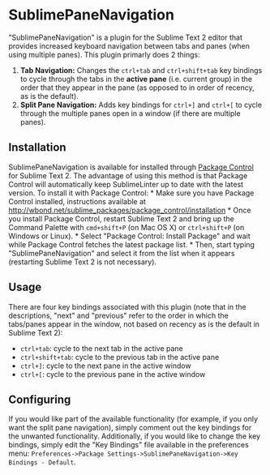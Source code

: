 SublimePaneNavigation
=====================

"SublimePaneNavigation" is a plugin for the Sublime Text 2 editor that provides increased keyboard navigation between tabs and panes (when using multiple panes). This plugin primarly does 2 things:

1. **Tab Navigation:** Changes the `ctrl+tab` and `ctrl+shift+tab` key bindings to cycle through the tabs in the **active pane** (i.e. current group) in the order that they appear in the pane (as opposed to in order of recency, as is the default).
2. **Split Pane Navigation:** Adds key bindings for `ctrl+]` and `ctrl+[` to cycle through the multiple panes open in a window (if there are multiple panes).

Installation
------------
SublimePaneNavigation is available for installed through [Package Control](http://wbond.net/sublime_packages/package_control/installation) for Sublime Text 2. The advantage of using this method is that Package Control will automatically keep SublimeLinter up to date with the latest version. To install it with Package Control:
    * Make sure you have Package Control installed, instructions available at http://wbond.net/sublime_packages/package_control/installation
    * Once you install Package Control, restart Sublime Text 2 and bring up the Command Palette with `cmd+shift+P` (on Mac OS X) or `ctrl+shift+P` (on Windows or Linux).
    * Select "Package Control: Install Package" and  wait while Package Control fetches the latest package list.
    * Then, start typing "SublimePaneNavigation" and select it from the list when it appears (restarting Sublime Text 2 is not necessary).

Usage
-----
There are four key bindings associated with this plugin (note that in the descriptions, "next" and "previous" refer to the order in which the tabs/panes appear in the window, not based on recency as is the default in Sublime Text 2):

* `ctrl+tab`: cycle to the next tab in the active pane
* `ctrl+shift+tab`: cycle to the previous tab in the active pane
* `ctrl+]`: cycle to the next pane in the active window
* `ctrl+[`: cycle to the previous pane in the active window

Configuring
-----------
If you would like part of the available functionality (for example, if you only want the split pane navigation), simply comment out the key bindings for the unwanted functionality. Additionally, if you would like to change the key bindings, simply edit the "Key Bindings" file available in the preferences menu: `Preferences->Package Settings->SublimePaneNavigation->Key Bindings - Default`.
